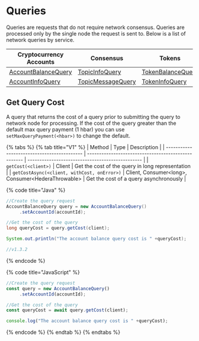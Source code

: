 # Queries

Queries are requests that do not require network consensus. Queries are processed only by the single node the request is sent to. Below is a list of network queries by service.

| Cryptocurrency Accounts                                                 | Consensus                                                              | Tokens                                                              | File Service                                                      | Smart Contracts                                                                                                                      | Schedule Service                                                          |
| ----------------------------------------------------------------------- | ---------------------------------------------------------------------- | ------------------------------------------------------------------- | ----------------------------------------------------------------- | ------------------------------------------------------------------------------------------------------------------------------------ | ------------------------------------------------------------------------- |
| [AccountBalanceQuery](../../sdks/cryptocurrency/get-account-balance.md) | [TopicInfoQuery](../../sdks/consensus-service/get-topic-info.md)       | [TokenBalanceQuery](../../sdks/tokens/get-account-token-balance.md) | [FileContentsQuery](../../sdks/file-service/get-file-contents.md) | [ContractCallQuery](../../sdks/smart-contracts/get-smart-contract-bytecode.md)                                                       | [ScheduleInfoQuery](../../sdks/schedule-transaction/get-schedule-info.md) |
| [AccountInfoQuery](../../sdks/cryptocurrency/get-account-info.md)       | [TopicMessageQuery](../../sdks/consensus-service/get-topic-message.md) | [TokenInfoQuery](../../sdks/tokens/get-token-info.md)               | [FileInfoQuery](../../sdks/file-service/get-file-info.md)         | [ContractByteCodeQuery](https://github.com/theekrystallee/hedera-style-guide/blob/sdk-v1/deprecated/sdks/broken-reference/README.md) |                                                                           |

## Get Query Cost

A query that returns the cost of a query prior to submitting the query to network node for processing. If the cost of the query greater than the default max query payment (1 hbar) you can use `setMaxQueryPayment(<hbar>)` to change the default.

{% tabs %}
{% tab title="V1" %}
| Method                                      | Type                                                | Description                                      |
| ------------------------------------------- | --------------------------------------------------- | ------------------------------------------------ |
| `getCost(<client>)`                         | Client                                              | Get the cost of the query in long representation |
| `getCostAsync(<client, withCost, onError>)` | Client, Consumer\<long>, Consumer\<HederaThrowable> | Get the cost of a query asynchronously           |

{% code title="Java" %}
```java
//Create the query request
AccountBalanceQuery query = new AccountBalanceQuery()
     .setAccountId(accountId);

//Get the cost of the query
long queryCost = query.getCost(client);

System.out.println("The account balance query cost is " +queryCost);

//v1.3.2
```
{% endcode %}

{% code title="JavaScript" %}
```javascript
//Create the query request
const query = new AccountBalanceQuery()
     .setAccountId(accountId);

//Get the cost of the query
const queryCost = await query.getCost(client);

console.log("The account balance query cost is " +queryCost);
```
{% endcode %}
{% endtab %}
{% endtabs %}

##
